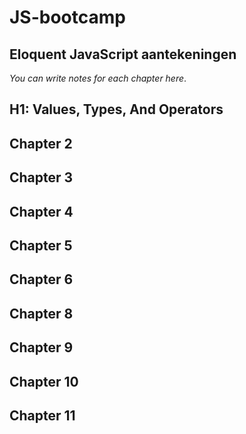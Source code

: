 # JS-bootcamp

## Eloquent JavaScript aantekeningen

*You can write notes for each chapter here*.

## H1: Values, Types, And Operators


## Chapter 2

## Chapter 3

## Chapter 4

## Chapter 5

## Chapter 6

## Chapter 8

## Chapter 9

## Chapter 10

## Chapter 11
